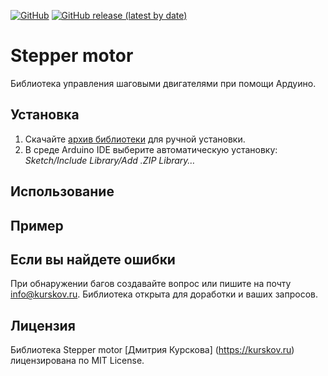 [![GitHub](https://img.shields.io/github/license/kurskov/Arduino-StepperMotor)](https://github.com/kurskov/Arduino-StepperMotor/blob/main/LICENSE)
[![GitHub release (latest by date)](https://img.shields.io/github/v/release/kurskov/Arduino-StepperMotor)](https://github.com/kurskov/Arduino-StepperMotor/releases/latest)

# Stepper motor

Библиотека управления шаговыми двигателями при помощи Ардуино.

## Установка

1. Скачайте [архив библиотеки](https://github.com/kurskov/Arduino-StepperMotor/releases/latest) для ручной установки.
2. В среде Arduino IDE выберите автоматическую установку: _Sketch/Include Library/Add .ZIP Library…_


## Использование


## Пример


## Если вы найдете ошибки
При обнаружении багов создавайте вопрос или пишите на почту info@kurskov.ru.
Библиотека открыта для доработки и ваших запросов.

## Лицензия
Библиотека Stepper motor [Дмитрия Курскова] (https://kurskov.ru) лицензирована по MIT License.